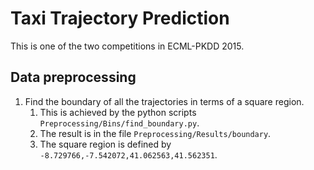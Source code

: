 
# Taxi Trajectory Prediction

This is one of the two competitions in ECML-PKDD 2015.

## Data preprocessing

1. Find the boundary of all the trajectories in terms of a square region.
   1. This is achieved by the python scripts `Preprocessing/Bins/find_boundary.py`.
   1. The result is in the file `Preprocessing/Results/boundary`.
   1. The square region is defined by `-8.729766,-7.542072,41.062563,41.562351`.